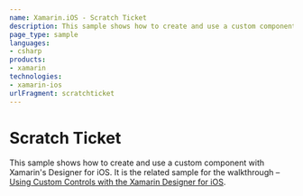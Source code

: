 ```yaml
---
name: Xamarin.iOS - Scratch Ticket
description: This sample shows how to create and use a custom component with Xamarin's Designer for iOS. It is the related sample for the walkthrough – Using...
page_type: sample
languages:
- csharp
products:
- xamarin
technologies:
- xamarin-ios
urlFragment: scratchticket
---
```

# Scratch Ticket

This sample shows how to create and use a custom component with Xamarin's Designer for iOS. It is the related sample for the walkthrough – [Using Custom Controls with the Xamarin Designer for iOS](/guides/ios/user_interface/designer/ios_designable_controls_walkthrough/).
